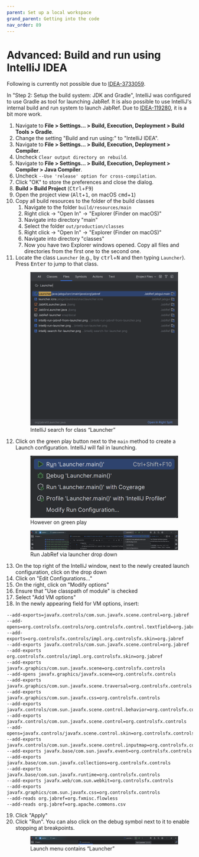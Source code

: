```yaml
---
parent: Set up a local workspace
grand_parent: Getting into the code
nav_order: 89
---
```


# Advanced: Build and run using IntelliJ IDEA

Following is currently not possible due to [IDEA-3733059](https://youtrack.jetbrains.com/issue/IDEA-373305).

In "Step 2: Setup the build system: JDK and Gradle", IntelliJ was configured to use Gradle as tool for launching JabRef.
It is also possible to use IntelliJ's internal build and run system to launch JabRef.
Due to [IDEA-119280](https://youtrack.jetbrains.com/issue/IDEA-119280), it is a bit more work.

1. Navigate to **File > Settings... > Build, Execution, Deployment > Build Tools > Gradle**.
2. Change the setting "Build and run using:" to "IntelliJ IDEA".
3. Navigate to **File > Settings... > Build, Execution, Deployment > Compiler**.
4. Uncheck `Clear output directory on rebuild`.
5. Navigate to **File > Settings... > Build, Execution, Deployment > Compiler > Java Compiler**.
6. Uncheck `--Use 'release' option for cross-compilation`.
7. Click "OK" to store the preferences and close the dialog.
8. **Build > Build Project** (<kbd>Ctrl</kbd>+<kbd>F9</kbd>)
9. Open the project view (<kbd>Alt</kbd>+<kbd>1</kbd>, on macOS <kbd>cmd</kbd>+<kbd>1</kbd>)
10. Copy all build resources to the folder of the build classes
    1. Navigate to the folder `build/resources/main`
    1. Right click -> "Open In" -> "Explorer (Finder on macOS)"
    1. Navigate into directory "main"
    1. Select the folder `out/production/classes`
    1. Right click -> "Open In" -> "Explorer (Finder on macOS)"
    1. Navigate into directory "classes"
    1. Now you have two Explorer windows opened. Copy all files and directories from the first one to the second one.
11. Locate the class `Launcher` (e.g., by <kbd>ctrl</kbd>+<kbd>N</kbd> and then typing `Launcher`). Press <kbd>Enter</kbd> to jump to that class.
    <figure>
      <img src="89-01-search-for-launcher.png" alt="IntelliJ search for class “Launcher”">
      <figcaption>IntelliJ search for class “Launcher”</figcaption>
    </figure>
12. Click on the green play button next to the `main` method to create a Launch configuration. IntelliJ will fail in launching.
    <figure>
      <img src="89-02-hover-on-play-button.png" alt="However on green play">
      <figcaption>However on green play</figcaption>
    </figure>
    <figure>
      <img src="89-03-run-launcher-dropdown.png" alt="Run JabRef via launcher drop down">
      <figcaption>Run JabRef via launcher drop down</figcaption>
    </figure>
13. On the top right of the IntelliJ window, next to the newly created launch configuration, click on the drop down
14. Click on "Edit Configurations..."
15. On the right, click on "Modify options"
16. Ensure that "Use classpath of module" is checked
17. Select "Add VM options"
18. In the newly appearing field for VM options, insert:
   ```text
   --add-exports=javafx.controls/com.sun.javafx.scene.control=org.jabref
   --add-opens=org.controlsfx.controls/org.controlsfx.control.textfield=org.jabref
   --add-exports=org.controlsfx.controls/impl.org.controlsfx.skin=org.jabref
   --add-exports javafx.controls/com.sun.javafx.scene.control=org.jabref
   --add-exports org.controlsfx.controls/impl.org.controlsfx.skin=org.jabref
   --add-exports javafx.graphics/com.sun.javafx.scene=org.controlsfx.controls
   --add-opens javafx.graphics/javafx.scene=org.controlsfx.controls
   --add-exports javafx.graphics/com.sun.javafx.scene.traversal=org.controlsfx.controls
   --add-exports javafx.graphics/com.sun.javafx.css=org.controlsfx.controls
   --add-exports javafx.controls/com.sun.javafx.scene.control.behavior=org.controlsfx.controls
   --add-exports javafx.controls/com.sun.javafx.scene.control=org.controlsfx.controls
   --add-opens=javafx.controls/javafx.scene.control.skin=org.controlsfx.controls
   --add-exports javafx.controls/com.sun.javafx.scene.control.inputmap=org.controlsfx.controls
   --add-exports javafx.base/com.sun.javafx.event=org.controlsfx.controls
   --add-exports javafx.base/com.sun.javafx.collections=org.controlsfx.controls
   --add-exports javafx.base/com.sun.javafx.runtime=org.controlsfx.controls
   --add-exports javafx.web/com.sun.webkit=org.controlsfx.controls
   --add-exports javafx.graphics/com.sun.javafx.css=org.controlsfx.controls
   --add-reads org.jabref=org.fxmisc.flowless
   --add-reads org.jabref=org.apache.commons.csv
   ```
19. Click "Apply"
20. Click "Run". You can also click on the debug symbol next to it to enable stopping at breakpoints.
     <figure>
       <img src="89-04-run-jabref-from-launcher.png" alt="Launch menu contains “Launcher”">
       <figcaption>Launch menu contains “Launcher”</figcaption>
     </figure>

<!-- MD031 is disabled, because otherwise the numbering does not work properly. MD029 and M032 are disabled as a consequence. -->
<!-- markdownlint-disable-file MD029 MD031 MD032 MD033 -->
